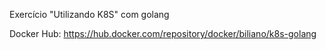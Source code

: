 Exercício "Utilizando K8S" com golang

Docker Hub: https://hub.docker.com/repository/docker/biliano/k8s-golang
